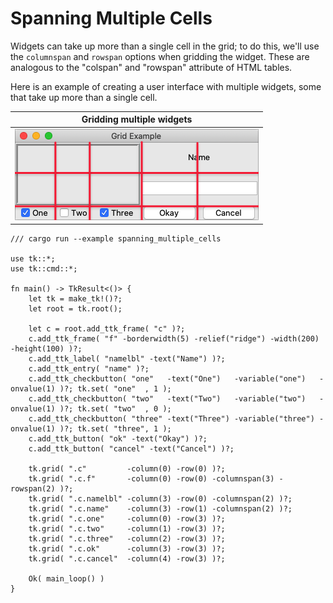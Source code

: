 # Spanning Multiple Cells

Widgets can take up more than a single cell in the grid; to do this, we'll use
the `columnspan` and `rowspan` options when gridding the widget. These are
analogous to the "colspan" and "rowspan" attribute of HTML tables.

Here is an example of creating a user interface with multiple widgets, some that
take up more than a single cell.

|                 Gridding multiple widgets                |
| :------------------------------------------------------: |
| ![Gridding multiple widgets.](./images/gridexample1.png) |

```rust,no_run
/// cargo run --example spanning_multiple_cells

use tk::*;
use tk::cmd::*;

fn main() -> TkResult<()> {
    let tk = make_tk!()?;
    let root = tk.root();

    let c = root.add_ttk_frame( "c" )?;
    c.add_ttk_frame( "f" -borderwidth(5) -relief("ridge") -width(200) -height(100) )?;
    c.add_ttk_label( "namelbl" -text("Name") )?;
    c.add_ttk_entry( "name" )?;
    c.add_ttk_checkbutton( "one"   -text("One")   -variable("one")   -onvalue(1) )?; tk.set( "one"  , 1 );
    c.add_ttk_checkbutton( "two"   -text("Two")   -variable("two")   -onvalue(1) )?; tk.set( "two"  , 0 );
    c.add_ttk_checkbutton( "three" -text("Three") -variable("three") -onvalue(1) )?; tk.set( "three", 1 );
    c.add_ttk_button( "ok" -text("Okay") )?;
    c.add_ttk_button( "cancel" -text("Cancel") )?;

    tk.grid( ".c"         -column(0) -row(0) )?;
    tk.grid( ".c.f"       -column(0) -row(0) -columnspan(3) -rowspan(2) )?;
    tk.grid( ".c.namelbl" -column(3) -row(0) -columnspan(2) )?;
    tk.grid( ".c.name"    -column(3) -row(1) -columnspan(2) )?;
    tk.grid( ".c.one"     -column(0) -row(3) )?;
    tk.grid( ".c.two"     -column(1) -row(3) )?;
    tk.grid( ".c.three"   -column(2) -row(3) )?;
    tk.grid( ".c.ok"      -column(3) -row(3) )?;
    tk.grid( ".c.cancel"  -column(4) -row(3) )?;

    Ok( main_loop() )
}
```
